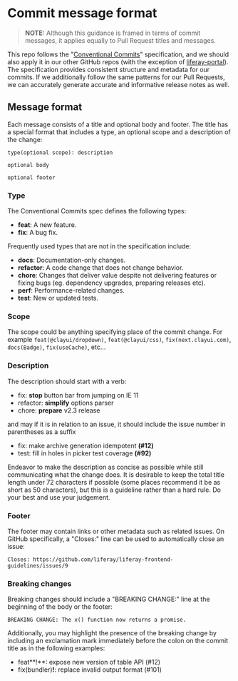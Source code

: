 # Commit message format

> **NOTE:** Although this guidance is framed in terms of commit messages, it applies equally to Pull Request titles and messages.

This repo follows the "[Conventional Commits](https://www.conventionalcommits.org/)" specification, and we should also apply it in our other GitHub repos (with the exception of [liferay-portal](https://github.com/liferay/liferay-portal)). The specification provides consistent structure and metadata for our commits. If we additionally follow the same patterns for our Pull Requests, we can accurately generate accurate and informative release notes as well.

## Message format

Each message consists of a title and optional body and footer. The title has a special format that includes a type, an optional scope and a description of the change:

```
type(optional scope): description

optional body

optional footer
```

### Type

The Conventional Commits spec defines the following types:

-   **feat**: A new feature.
-   **fix**: A bug fix.

Frequently used types that are not in the specification include:

-   **docs**: Documentation-only changes.
-   **refactor**: A code change that does not change behavior.
-   **chore**: Changes that deliver value despite not delivering features or fixing bugs (eg. dependency upgrades, preparing releases etc).
-   **perf**: Performance-related changes.
-   **test**: New or updated tests.

### Scope

The scope could be anything specifying place of the commit change. For example `feat(@clayui/dropdown)`, `feat(@clayui/css)`, `fix(next.clayui.com)`, `docs(Badge)`, `fix(useCache)`, etc...

### Description

The description should start with a verb:

-   fix: **stop** button bar from jumping on IE 11
-   refactor: **simplify** options parser
-   chore: **prepare** v2.3 release

and may if it is in relation to an issue, it should include the issue number in parentheses as a suffix

-   fix: make archive generation idempotent **(#12)**
-   test: fill in holes in picker test coverage **(#92)**

Endeavor to make the description as concise as possible while still communicating what the change does. It is desirable to keep the total title length under 72 characters if possible (some places recommend it be as short as 50 characters), but this is a guideline rather than a hard rule. Do your best and use your judgement.

### Footer

The footer may contain links or other metadata such as related issues. On GitHub specifically, a "Closes:" line can be used to automatically close an issue:

```
Closes: https://github.com/liferay/liferay-frontend-guidelines/issues/9
```

### Breaking changes

Breaking changes should include a "BREAKING CHANGE:" line at the beginning of the body or the footer:

```
BREAKING CHANGE: The x() function now returns a promise.
```

Additionally, you may highlight the presence of the breaking change by including an exclamation mark immediately before the colon on the commit title as in the following examples:

-   feat**!**: expose new version of table API (#12)
-   fix(bundler)**!**: replace invalid output format (#101)
